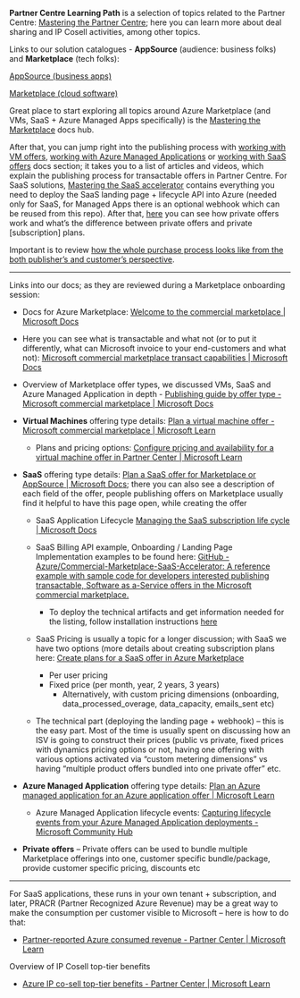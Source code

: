 **Partner Centre Learning Path** is a selection of topics related to the Partner Centre: [Mastering the Partner Centre](https://microsoft.github.io/Mastering-the-Marketplace/partner-center/); here you can learn more about deal sharing and IP Cosell activities, among other topics.

Links to our solution catalogues - **AppSource** (audience: business folks) and **Marketplace** (tech folks):

[AppSource (business apps)](https://appsource.microsoft.com/en-us/)

[Marketplace (cloud software)](https://azuremarketplace.microsoft.com/en-US/)

Great place to start exploring all topics around Azure Marketplace (and VMs, SaaS + Azure Managed Apps specifically) is the [Mastering the Marketplace](https://microsoft.github.io/Mastering-the-Marketplace/) docs hub.

After that, you can jump right into the publishing process with [working with VM offers](https://microsoft.github.io/Mastering-the-Marketplace/vm/), [working with Azure Managed Applications](https://microsoft.github.io/Mastering-the-Marketplace/ama/) or [working with SaaS offers](https://microsoft.github.io/Mastering-the-Marketplace/partner-center/saas/) docs section; it takes you to a list of articles and videos, which explain the publishing process for transactable offers in Partner Centre. For SaaS solutions, [Mastering the SaaS accelerator](https://microsoft.github.io/Mastering-the-Marketplace/saas-accelerator/) contains everything you need to deploy the SaaS landing page + lifecycle API into Azure (needed only for SaaS, for Managed Apps there is an optional webhook which can be reused from this repo). After that, [here](https://microsoft.github.io/Mastering-the-Marketplace/ama/#managed-applications-overview) you can see how private offers work and what’s the difference between private offers and private [subscription] plans.

Important is to review [how the whole purchase process looks like from the both publisher’s and customer’s perspective](https://microsoft.github.io/Mastering-the-Marketplace/partner-center/private-offers/).

---
Links into our docs; as they are reviewed during a Marketplace onboarding session:

-   Docs for Azure Marketplace: [Welcome to the commercial marketplace | Microsoft Docs](https://docs.microsoft.com/en-us/azure/marketplace/)
-   Here you can see what is transactable and what not (or to put it differently, what can Microsoft invoice to your end-customers and what not): [Microsoft commercial marketplace transact capabilities | Microsoft Docs](https://docs.microsoft.com/en-us/azure/marketplace/marketplace-commercial-transaction-capabilities-and-considerations)
-   Overview of Marketplace offer types, we discussed VMs, SaaS and Azure Managed Application in depth - [Publishing guide by offer type - Microsoft commercial marketplace | Microsoft Docs](https://docs.microsoft.com/en-us/azure/marketplace/publisher-guide-by-offer-type)
-   **Virtual Machines** offering type details: [Plan a virtual machine offer - Microsoft commercial marketplace | Microsoft Learn](https://learn.microsoft.com/en-us/partner-center/marketplace-offers/marketplace-virtual-machines)

	-   Plans and pricing options: [Configure pricing and availability for a virtual machine offer in Partner Center | Microsoft Learn](https://learn.microsoft.com/en-us/partner-center/marketplace-offers/azure-vm-plan-pricing-and-availability#pricing)

-   **SaaS** offering type details: [Plan a SaaS offer for Marketplace or AppSource | Microsoft Docs](https://docs.microsoft.com/en-us/azure/marketplace/plan-saas-offer); there you can also see a description of each field of the offer, people publishing offers on Marketplace usually find it helpful to have this page open, while creating the offer

	-   SaaS Application Lifecycle [Managing the SaaS subscription life cycle | Microsoft Docs](https://docs.microsoft.com/en-us/azure/marketplace/partner-center-portal/pc-saas-fulfillment-life-cycle)
	-   SaaS Billing API example, Onboarding / Landing Page Implementation examples to be found here: [GitHub - Azure/Commercial-Marketplace-SaaS-Accelerator: A reference example with sample code for developers interested publishing transactable, Software as a-Service offers in the Microsoft commercial marketplace.](https://github.com/Azure/Commercial-Marketplace-SaaS-Accelerator)

		-   To deploy the technical artifacts and get information needed for the listing, follow installation instructions [here](https://github.com/Azure/Commercial-Marketplace-SaaS-Accelerator?tab=readme-ov-file#installation)

	-   SaaS Pricing is usually a topic for a longer discussion; with SaaS we have two options (more details about creating subscription plans here: [Create plans for a SaaS offer in Azure Marketplace](https://learn.microsoft.com/en-us/partner-center/marketplace/create-new-saas-offer-plans)

		-   Per user pricing
		-   Fixed price (per month, year, 2 years, 3 years)
			-   Alternatively, with custom pricing dimensions (onboarding, data_processed_overage, data_capacity, emails_sent etc)

	-   The technical part (deploying the landing page + webhook) – this is the easy part. Most of the time is usually spent on discussing how an ISV is going to construct their prices (public vs private, fixed prices with dynamics pricing options or not, having one offering with various options activated via “custom metering dimensions” vs having “multiple product offers bundled into one private offer” etc.

-   **Azure Managed Application** offering type details: [Plan an Azure managed application for an Azure application offer | Microsoft Learn](https://learn.microsoft.com/en-us/partner-center/marketplace-offers/plan-azure-app-managed-app)

	-   Azure Managed Application lifecycle events: [Capturing lifecycle events from your Azure Managed Application deployments - Microsoft Community Hub](https://techcommunity.microsoft.com/t5/apps-on-azure-blog/capturing-lifecycle-events-from-your-azure-managed-application/ba-p/3902995)

-   **Private offers** – Private offers can be used to bundle multiple Marketplace offerings into one, customer specific bundle/package, provide customer specific pricing, discounts etc

---
For SaaS applications, these runs in your own tenant + subscription, and later, PRACR (Partner Recognized Azure Revenue) may be a great way to make the consumption per customer visible to Microsoft – here is how to do that:

-   [Partner-reported Azure consumed revenue - Partner Center | Microsoft Learn](https://learn.microsoft.com/en-us/partner-center/referrals/partner-reported-azure-consumed-revenue)

Overview of IP Cosell top-tier benefits

-   [Azure IP co-sell top-tier benefits - Partner Center | Microsoft Learn](https://learn.microsoft.com/en-us/partner-center/referrals/azure-ip-co-sell-top-tier-benefits)
